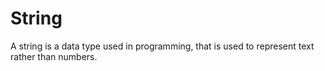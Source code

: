 # String
A string is a data type used in programming, that is used to represent text rather than numbers. 
